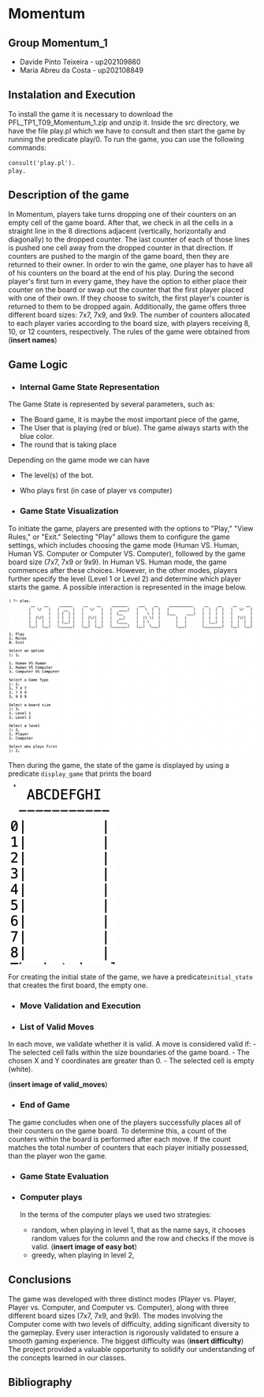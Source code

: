 # Momentum

## Group Momentum_1
- Davide Pinto Teixeira - up202109860
- Maria Abreu da Costa - up202108849


## Instalation and Execution
To install the game it is necessary to download the PFL_TP1_T09_Momentum_1.zip and unzip it. Inside the src directory, we have the file play.pl which we have to consult and then start the game by running the predicate play/0. To run the game, you can use the following commands:

```
consult('play.pl').
play.
```

## Description of the game
In Momentum, players take turns dropping one of their counters on an empty cell of the game board. After that, we check in all the cells in a straight line in the 8 directions adjacent (vertically, horizontally and diagonally) to the dropped counter. The last counter of each of those lines is pushed one cell away from the dropped counter in that direction. If counters are pushed to the margin of the game board, then they are returned to their owner. In order to win the game, one player has to have all of his counters on the board at the end of his play.
During the second player's first turn in every game, they have the option to either place their counter on the board or swap out the counter that the first player placed with one of their own. If they choose to switch, the first player's counter is returned to them to be dropped again.
Additionally, the game offers three different board sizes: 7x7, 7x9, and 9x9. The number of counters allocated to each player varies according to the board size, with players receiving 8, 10, or 12 counters, respectively.
The rules of the game were obtained from (**insert names**)

## Game Logic


- ### Internal Game State Representation

The Game State is represented by several parameters, such as:

- The Board game, it is maybe the most important piece of the game,
- The User that is playing (red or blue). The game always starts with the blue color.
- The round that is taking place

Depending on the game mode we can have

- The level(s) of the bot.
- Who plays first (in case of player vs computer)


- ### Game State Visualization
To initiate the game, players are presented with the options to "Play," "View Rules," or "Exit." Selecting "Play" allows them to configure the game settings, which includes choosing the game mode (Human VS. Human, Human VS. Computer or Computer VS. Computer), followed by the game board size (7x7, 7x9 or 9x9).
In Human VS. Human mode, the game commences after these choices. However, in the other modes, players further specify the level (Level 1 or Level 2) and determine which player starts the game.
A possible interaction is represented in the image below.

![Alt text](img/menu_interaction.png)

Then during the game, the state of the game is displayed by using a predicate `display_game` that prints the board

![Alt text](img/board.png)

For creating the initial state of the game, we have a predicate`initial_state` that creates the first board, the empty one.


- ### Move Validation and Execution


- ### List of Valid Moves
In each move, we validate whether it is valid. A move is considered valid if:
    - The selected cell falls within the size boundaries of the game board.
    - The chosen X and Y coordinates are greater than 0.
    - The selected cell is empty (white).

(**insert image of valid_moves**)

- ### End of Game
The game concludes when one of the players successfully places all of their counters on the game board. To determine this, a count of the counters within the board is performed after each move. If the count matches the total number of counters that each player initially possessed, than the player won the game.

- ### Game State Evaluation


- ### Computer plays
    In the terms of the computer plays we used two strategies:
    - random, when playing in level 1, that as the name says, it chooses random values for the column and the row and checks if the move is valid.
        (**insert image of easy bot**)
    - greedy, when playing in level 2,  

## Conclusions
The game was developed with three distinct modes (Player vs. Player, Player vs. Computer, and Computer vs. Computer), along with three different board sizes (7x7, 7x9, and 9x9). The modes involving the Computer come with two levels of difficulty, adding significant diversity to the gameplay. Every user interaction is rigorously validated to ensure a smooth gaming experience.
The biggest difficulty was (**insert difficulty**)
The project provided a valuable opportunity to solidify our understanding of the concepts learned in our classes.

## Bibliography
